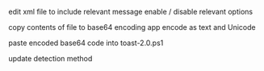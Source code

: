 edit xml file to include relevant message
enable / disable relevant options

copy contents of file to base64 encoding app
encode as text and Unicode

paste encoded base64 code into toast-2.0.ps1 

update detection method

